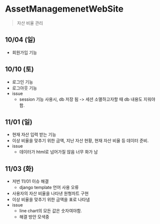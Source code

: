 # AssetManagemenetWebSite

> 자산 비율 관리


## 10/04 (일)
- 회원가입 기능 

## 10/10 (토)
- 로그인 기능
- 로그아웃 기능 
- issue
  - session 기능 사용시, db 저장 됨 -> 세션 소멸하고자할 때 db 내용도 지워야 함.

## 11/01 (일)
  - 현재 자산 입력 받는 기능
  - 이상 비율을 맞추기 위한 금액, 지난 자산 현황, 현재 자산 비율 등 데이터 준비.
  - issue
    - 데이터가 html로 넘어가질 않음 너무 화가 남

## 11/03 (화)
  - 저번 11/01 이슈 해결
    - django template 언어 사용 오류
  - 사용자의 자산 비율을 나타낸 원형차트 구현
  - 이상 비율을 맞추기 위한 금액을 표로 나타냄
  - issue
    - line chart의 모든 값은 숫자여야함. 
    - 해결 방안 모색중
